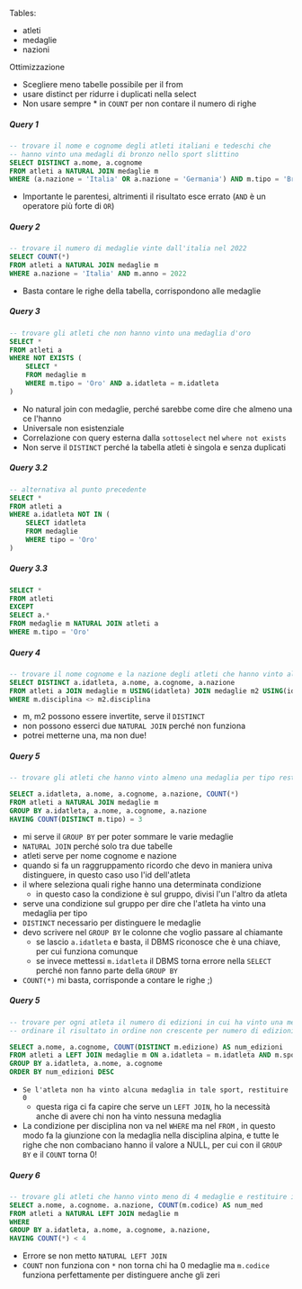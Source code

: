 Tables:
- atleti
- medaglie
- nazioni

Ottimizzazione
- Scegliere meno tabelle possibile per il from
- usare distinct per ridurre i duplicati nella select
- Non usare sempre * in `COUNT` per non contare il numero di righe
##### Query 1
```sql
-- trovare il nome e cognome degli atleti italiani e tedeschi che 
-- hanno vinto una medagli di bronzo nello sport slittino
SELECT DISTINCT a.nome, a.cognome
FROM atleti a NATURAL JOIN medaglie m
WHERE (a.nazione = 'Italia' OR a.nazione = 'Germania') AND m.tipo = 'Bronzo' AND m.sport = 'Slittino'
```

- Importante le parentesi, altrimenti il risultato esce errato (`AND` è un operatore più forte di `OR`)

##### Query 2
```sql
-- trovare il numero di medaglie vinte dall'italia nel 2022
SELECT COUNT(*)
FROM atleti a NATURAL JOIN medaglie m 
WHERE a.nazione = 'Italia' AND m.anno = 2022
```

- Basta contare le righe della tabella, corrispondono alle medaglie

##### Query 3
```sql
-- trovare gli atleti che non hanno vinto una medaglia d'oro
SELECT *
FROM atleti a 
WHERE NOT EXISTS (
	SELECT *
	FROM medaglie m
	WHERE m.tipo = 'Oro' AND a.idatleta = m.idatleta
)
```

- No natural join con medaglie, perché sarebbe come dire che almeno una ce l'hanno
- Universale non esistenziale
- Correlazione con query esterna dalla `sottoselect`  nel `where not exists`
- Non serve il `DISTINCT` perché la tabella atleti è singola e senza duplicati

##### Query 3.2
```sql
-- alternativa al punto precedente
SELECT *
FROM atleti a
WHERE a.idatleta NOT IN (
	SELECT idatleta
	FROM medaglie
	WHERE tipo = 'Oro'
)
```

##### Query 3.3
```sql
SELECT *
FROM atleti
EXCEPT
SELECT a.*
FROM medaglie m NATURAL JOIN atleti a 
WHERE m.tipo = 'Oro'
```

##### Query 4
```sql
-- trovare il nome cognome e la nazione degli atleti che hanno vinto almeno due medaglie in discipline differenti
SELECT DISTINCT a.idatleta, a.nome, a.cognome, a.nazione
FROM atleti a JOIN medaglie m USING(idatleta) JOIN medaglie m2 USING(idatleta)
WHERE m.disciplina <> m2.disciplina
```

- m, m2 possono essere invertite, serve il `DISTINCT` 
- non possono esserci due `NATURAL JOIN` perché non funziona
- potrei metterne una, ma non due!

##### Query 5
```sql
-- trovare gli atleti che hanno vinto almeno una medaglia per tipo restituire il nome, cognome, la nazione e il numero di medaglie totale vinte.

SELECT a.idatleta, a.nome, a.cognome, a.nazione, COUNT(*)
FROM atleti a NATURAL JOIN medaglie m 
GROUP BY a.idatleta, a.nome, a.cognome, a.nazione
HAVING COUNT(DISTINCT m.tipo) = 3
```

- mi serve il `GROUP BY` per poter sommare le varie medaglie
- `NATURAL JOIN` perché solo tra due tabelle
- atleti serve per nome cognome e nazione
- quando si fa un raggruppamento ricordo che devo in maniera univa distinguere, in questo caso uso l'id dell'atleta
- il where seleziona quali righe hanno una determinata condizione
	- in questo caso la condizione è sul gruppo, divisi l'un l'altro da atleta
- serve una condizione sul gruppo per dire che l'atleta ha vinto una medaglia per tipo
- `DISTINCT` necessario per distinguere le medaglie
- devo scrivere nel `GROUP BY` le colonne che voglio passare al chiamante
	- se lascio `a.idatleta` e basta, il DBMS riconosce che è una chiave, per cui funziona comunque
	- se invece mettessi `m.idatleta` il DBMS torna errore nella `SELECT` perché non fanno parte della `GROUP BY`
- `COUNT(*)` mi basta, corrisponde a contare le righe ;)

##### Query 5
```sql
-- trovare per ogni atleta il numero di edizioni in cui ha vinto una medaglia nello sport sci alpino e restituire anche il nome e il cognome dell'atleta. Se l'atleta non ha vinto alcuna medaglia in tale sport, restituire 0 per quell'atleta
-- ordinare il risultato in ordine non crescente per numero di edizioni

SELECT a.nome, a.cognome, COUNT(DISTINCT m.edizione) AS num_edizioni
FROM atleti a LEFT JOIN medaglie m ON a.idatleta = m.idatleta AND m.sport = 'Sci Alpino'
GROUP BY a.idatleta, a.nome, a.cognome
ORDER BY num_edizioni DESC
```

- `Se l'atleta non ha vinto alcuna medaglia in tale sport, restituire 0`
	- questa riga ci fa capire che serve un `LEFT JOIN`, ho la necessità anche di avere chi non ha vinto nessuna medaglia
-  La condizione per disciplina non va nel `WHERE` ma nel `FROM` , in questo modo fa la giunzione con la medaglia nella disciplina alpina, e tutte le righe che non combaciano hanno il valore a NULL, per cui con il `GROUP BY` e il `COUNT` torna 0!

##### Query 6
```sql
-- trovare gli atleti che hanno vinto meno di 4 medaglie e restituire il nome, cognome e la nazione e il numero di medaglie vinte
SELECT a.nome, a.cognome. a.nazione, COUNT(m.codice) AS num_med
FROM atleti a NATURAL LEFT JOIN medaglie m
WHERE
GROUP BY a.idatleta, a.nome, a.cognome, a.nazione, 
HAVING COUNT(*) < 4
```

- Errore se non metto `NATURAL LEFT JOIN`
- `COUNT` non funziona con `*` non torna chi ha 0 medaglie ma `m.codice` funziona perfettamente per distinguere anche gli zeri
